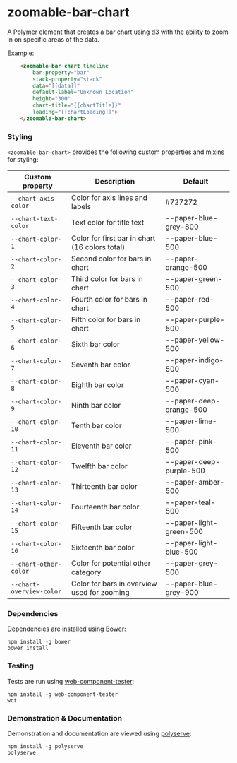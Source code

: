 # zoomable-bar-chart
A Polymer element that creates a bar chart using d3 with the ability to zoom in on specific areas of the data.

Example:
```html
    <zoomable-bar-chart timeline
        bar-property="bar"
        stack-property="stack"
        data="[[data]]"
        default-label="Unknown Location"
        height="300"
        chart-title="{{chartTitle}}"
        loading="[[chartLoading]]">
    </zoomable-bar-chart>
```

### Styling
`<zoomable-bar-chart>` provides the following custom properties and mixins for styling:

Custom property          | Description                                    | Default
-------------------------|------------------------------------------------|-------------------------
`--chart-axis-color`     | Color for axis lines and labels                | #727272
`--chart-text-color`     | Text color for title text                      | --paper-blue-grey-800
`--chart-color-1`        | Color for first bar in chart (16 colors total) | --paper-blue-500
`--chart-color-2`        | Second color for bars in chart                 | --paper-orange-500
`--chart-color-3`        | Third color for bars in chart                  | --paper-green-500
`--chart-color-4`        | Fourth color for bars in chart                 | --paper-red-500
`--chart-color-5`        | Fifth color for bars in chart                  | --paper-purple-500
`--chart-color-6`        | Sixth bar color                                | --paper-yellow-500
`--chart-color-7`        | Seventh bar color                              | --paper-indigo-500
`--chart-color-8`        | Eighth bar color                               | --paper-cyan-500
`--chart-color-9`        | Ninth bar color                                | --paper-deep-orange-500
`--chart-color-10`       | Tenth bar color                                | --paper-lime-500
`--chart-color-11`       | Eleventh bar color                             | --paper-pink-500
`--chart-color-12`       | Twelfth bar color                              | --paper-deep-purple-500
`--chart-color-13`       | Thirteenth bar color                           | --paper-amber-500
`--chart-color-14`       | Fourteenth bar color                           | --paper-teal-500
`--chart-color-15`       | Fifteenth bar color                            | --paper-light-green-500
`--chart-color-16`       | Sixteenth bar color                            | --paper-light-blue-500
`--chart-other-color`    | Color for potential other category             | --paper-grey-500
`--chart-overview-color` | Color for bars in overview used for zooming    | --paper-blue-grey-900

### Dependencies

Dependencies are installed using [Bower](http://bower.io/):

    npm install -g bower
    bower install

### Testing

Tests are run using [web-component-tester](https://github.com/Polymer/web-component-tester):

    npm install -g web-component-tester
    wct

### Demonstration & Documentation

Demonstration and documentation are viewed using [polyserve](https://github.com/PolymerLabs/polyserve):

    npm install -g polyserve
    polyserve

